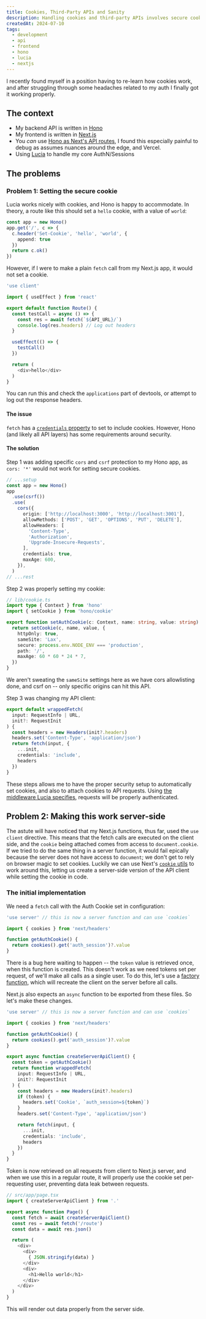 ```yaml
---
title: Cookies, Third-Party APIs and Sanity
description: Handling cookies and third-party APIs involves secure cookie settings and CSRF protection. The post covers configuring cookies with Hono and Next.js, and workin around nuances with server functions and client routes.
createdAt: 2024-07-10
tags:
  - development
  - api
  - frontend
  - hono
  - lucia
  - nextjs
---
```


I recently found myself in a position having to re-learn how cookies work, and after struggling through some headaches related to my auth I finally got it working properly.

## The context
* My backend API is written in [Hono](https://hono.dev/)
* My frontend is written in [Next.js](https://nextjs.org/)
* You _can_ use [Hono as Next's API routes](https://hono.dev/docs/getting-started/vercel), I found this especially painful to debug as assumes nuances around the edge, and Vercel.
* Using [Lucia](https://lucia-auth.com/) to handle my core AuthN/Sessions

## The problems
### Problem 1: Setting the secure cookie
Lucia works nicely with cookies, and Hono is happy to accommodate. In theory, a route like this should set a `hello` cookie, with a value of `world`:
```ts
const app = new Hono()
app.get('/', c => {
  c.header('Set-Cookie', 'hello', 'world', {
    append: true
  })
  return c.ok()
})
```

However, if I were to make a plain `fetch` call from my Next.js app, it would not set a cookie.
```ts
'use client'

import { useEffect } from 'react'

export default function Route() {
  const testCall = async () => {
    const res = await fetch(`${API_URL}/`)
    console.log(res.headers) // Log out headers
  }

  useEffect(() => {
    testCall()
  })

  return (
    <div>hello</div>
  )
}

```

You can run this and check the `applications` part of devtools, or attempt to log out the response headers.

#### The issue
`fetch` has a [`credentials` property](https://developer.mozilla.org/en-US/docs/Web/API/Fetch_API/Using_Fetch#including_credentials) to set to include cookies. However, Hono (and likely all API layers) has some requirements around security.

#### The solution
Step 1 was adding specific `cors` and `csrf` protection to my Hono app, as `cors: '*'` would not work for setting secure cookies.

```ts
// ...setup
const app = new Hono()
app
  .use(csrf())
  .use(
    cors({
      origin: ['http://localhost:3000', 'http://localhost:3001'],
      allowMethods: ['POST', 'GET', 'OPTIONS', 'PUT', 'DELETE'],
      allowHeaders: [
        'Content-Type',
        'Authorization',
        'Upgrade-Insecure-Requests',
      ],
      credentials: true,
      maxAge: 600,
    }),
  )
// ...rest
```

Step 2 was properly setting my cookie:
```ts
// lib/cookie.ts
import type { Context } from 'hono'
import { setCookie } from 'hono/cookie'

export function setAuthCookie(c: Context, name: string, value: string) {
  return setCookie(c, name, value, {
    httpOnly: true,
    sameSite: 'Lax',
    secure: process.env.NODE_ENV === 'production',
    path: '/',
    maxAge: 60 * 60 * 24 * 7,
  })
}
```

We aren't sweating the `sameSite` settings here as we have cors allowlisting done, and csrf on -- only specific origins can hit this API.

Step 3 was changing my API client:
```typescript
export default wrappedFetch(
  input: RequestInfo | URL,
  init?: RequestInit
) {
  const headers = new Headers(init?.headers)
  headers.set('Content-Type', 'application/json')
  return fetch(input, {
    ...init,
    credentials: 'include',
    headers
  })
}
```

These steps allows me to have the proper security setup to automatically set cookies, and also to attach cookies to API requests. Using [the middleware Lucia specifies](https://lucia-auth.com/guides/validate-session-cookies/hono), requests will be properly authenticated.

## Problem 2: Making this work server-side
The astute will have noticed that my Next.js functions, thus far, used the `use client` directive. This means that the fetch calls are executed on the client side, and the `cookie` being attached comes from access to `document.cookie`. If we tried to do the same thing in a server function, it would fail epically because the server does not have access to `document`; we don't get to rely on browser magic to set cookies. Luckily we can use Next's [`cookie` utils](https://nextjs.org/docs/app/api-reference/functions/cookies) to work around this, letting us create a server-side version of the API client while setting the cookie in code.

### The initial implementation
We need a `fetch` call with the Auth Cookie set in configuration:
```ts
'use server' // this is now a server function and can use `cookies`

import { cookies } from 'next/headers'

function getAuthCookie() {
  return cookies().get('auth_session')?.value
}
```

There is a bug here waiting to happen -- the `token` value is retrieved once, when this function is created. This doesn't work as we need tokens set per request, of we'll make all calls as a single user. To do this, let's use a [factory function](https://www.patterns.dev/vanilla/factory-pattern), which will recreate the client on the server before all calls.

Next.js also expects an `async` function to be exported from these files. So let's make these changes.

```ts
'use server' // this is now a server function and can use `cookies`

import { cookies } from 'next/headers'

function getAuthCookie() {
  return cookies().get('auth_session')?.value
}

export async function createServerApiClient() {
  const token = getAuthCookie()
  return function wrappedFetch(
    input: RequestInfo | URL,
    init?: RequestInit
  ) {
    const headers = new Headers(init?.headers)
    if (token) {
      headers.set('Cookie', `auth_session=${token}`)
    }
    headers.set('Content-Type', 'application/json')

    return fetch(input, {
      ...init,
      credentials: 'include',
      headers
    })
  }
}
```
Token is now retrieved on all requests from client to Next.js server, and when we use this in a regular route, it will properly use the cookie set per-requesting user, preventing data leak between requests.

```ts
// src/app/page.tsx
import { createServerApiClient } from '.'

export async function Page() {
  const fetch = await createServerApiClient()
  const res = await fetch('/route')
  const data = await res.json()

  return (
    <div>
      <div>
        { JSON.stringify(data) }
      </div>
      <div>
        <h1>Hello world</h1>
      </div>
    </div>
  )
}
```

This will render out data properly from the server side.